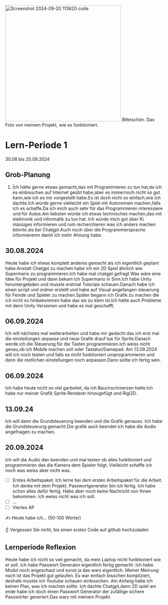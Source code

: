 <img width="370" alt="Screenshot 2024-09-20 113620 code" src="https://github.com/user-attachments/assets/599ad2c0-86b0-4117-a698-33f961d478a5">
Bitteschön. Das Foto von meinem Projekt, wie es funktioniert. 

# Lern-Periode 1
30.08 bis 20.09.2024

## Grob-Planung


1. Ïch hätte gerne etwas gemacht,das mit Programmieren zu tun hat,da ich es einbisschen auf Internet geübt habe,aber es immernoch nicht so gut kann,wie ich es mir vorgestellt habe.Es ist doch nicht so einfach,wie ich dachte.Ich würde gerne vielleicht ein Spiel mit Autorennen machen,falls ich es schaffe.Da ich mich auch sehr für das Programmieren interessiere und für Autos.Am liebsten würde ich etwas technisches machen,das mit elektronik und informatik zu tun hat. Ich würde mich gut über Ki mässiges informieren und rum recherchieren was ich anders machen könnte als bei Chatgpt.Auch noch über die Programmiersprache informierenm damit ich mehr Ahnung habe. 

 ## 30.08.2024

Heute habe ich etwas komplett anderes gemacht als ich eigentlich geplant habe.Anstatt Chatgpt zu machen habe ich ein 2D Spiel ähnlich wie Supermario zu programmieren.Ich habe mal chatgpt gefragt Was wäre eine Idee für Projekt und dann bekam ich Supermario in Sinn.Ich habe Unity heruntergeladen und musste erstmal Tutorials schauen.Danach habe ich einen script und ordner erstellt und habe auf Visual angefangen steuerung für Feinde und Spieler zu machen.Später begann ich Grafik zu machen die ich nicht so hinbekommen habe das sie zu klein ist.Ich hatte auch Probleme mit denn Unity Versionen und habe es mal geschafft.

## 06.09.2024
Ich will nächstes mal weiterarbeiten und habe mir gedacht das ich erst mal die einstellungen anpasse und neue Grafik drauf tue für Sprite.Danach werde ich die Steuerung für die Tasten programmieren.Ich weiss nicht genau,ob ich Mobile machen soll oder Tastatur/Gamepad.
Am 13.09.2024 will ich noch testen und falls es nicht funktioniert umprogrammieren und dann die restlichen einstellungen noch anpassen.Dann sollte ich fertig sein.
## 06.09.2024
Ich habe heute nicht so viel garbeitet, da ich Bauchschmerzen hatte.Ich habe nur meiner Grafik Sprite Renderer hinzugefügt und Rigi2D.
## 13.09.24 
Ich will dann die Grundsteuerung beenden und die Grafik genauso.
Ich habe die Grundsteuerung gemacht.Die grafik auch beendet ich habe die Audio angefnagen zu machen.
## 20.09.2024
Ich will die Audio dan beenden und mal testen ob alles funktioniert und programmieren das die Kamera dem Spieler folgt. Vielleicht schaffe ich noch was weiss aber nicht was.
- [ ] Erstes Arbeitspaket. Ich lerne bei dem ersten Arbeitspaket für die Arbeit. Ich denke mit dem Projekt, Passwortgenerator bin ich fertig. Ich habe schon alles dafür fertig. Habe aber noch keine Nachricht von Ihnen bekommen. Ich weiss nicht was ich soll.
- [ ] ...
- [ ] Viertes AP

✍️ Heute habe ich... (50-100 Wörter)

☝️ Vergessen Sie nicht, bis einen ersten Code auf github hochzuladen
## Lernperiode Reflexion
Heute habe ich nicht so viel gemacht, da mein Laptop nicht funktioniert wie er soll. Ich habe Passwort Generator eigentlich fertig gemacht. Ich habe Modul noch angeschaut und sonst ja das wars eigentlich.
Meiner Meinung nach ist das Projekt gut gelaufen. Es war einfach bisschen kompliziert, deshalb musste ich Youtube schauen einbisschen. Am Anfang hatte ich keinen Plan, was ich machen sollte. Ich dachte Chatgpt,dann 2D spiel am ende habe ich doch einen Passwort Generator der zufällige sichere Passwörter generiert.Das wars mit meinem Projekt.
